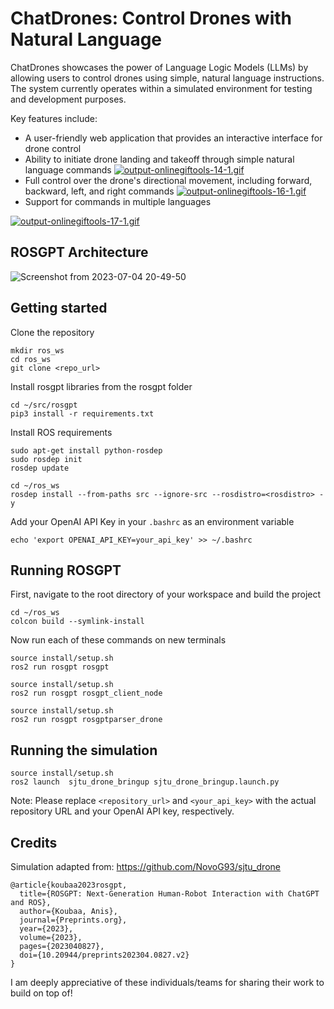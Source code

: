 # ChatDrones: Control Drones with Natural Language

ChatDrones showcases the power of Language Logic Models (LLMs) by allowing users to control drones using simple, natural language instructions. The system currently operates within a simulated environment for testing and development purposes.

Key features include:

- A user-friendly web application that provides an interactive interface for drone control
- Ability to initiate drone landing and takeoff through simple natural language commands
[![output-onlinegiftools-14-1.gif](https://i.postimg.cc/rsQSKyS4/output-onlinegiftools-14-1.gif)](https://postimg.cc/hQQJYBZ4)
- Full control over the drone's directional movement, including forward, backward, left, and right commands
[![output-onlinegiftools-16-1.gif](https://i.postimg.cc/KjHR61P0/output-onlinegiftools-16-1.gif)](https://postimg.cc/64CWR51Z)
- Support for commands in multiple languages

[![output-onlinegiftools-17-1.gif](https://i.postimg.cc/qvXpntNW/output-onlinegiftools-17-1.gif)](https://postimg.cc/mPkxWgNS)



## ROSGPT Architecture

![Screenshot from 2023-07-04 20-49-50](https://github.com/Gaurang-1402/ChatDrones/assets/71042887/f3534fd5-1ac8-4d55-8e67-fb5f6c0ddf8d)


## Getting started

Clone the repository

```
mkdir ros_ws
cd ros_ws
git clone <repo_url>
```

Install rosgpt libraries from the rosgpt folder

```
cd ~/src/rosgpt
pip3 install -r requirements.txt
```

Install ROS requirements

```
sudo apt-get install python-rosdep
sudo rosdep init
rosdep update
```

```
cd ~/ros_ws
rosdep install --from-paths src --ignore-src --rosdistro=<rosdistro> -y
```


Add your OpenAI API Key in your ```.bashrc``` as an environment variable 

```
echo 'export OPENAI_API_KEY=your_api_key' >> ~/.bashrc
```


## Running ROSGPT

First, navigate to the root directory of your workspace and build the project

```
cd ~/ros_ws
colcon build --symlink-install
```
Now run each of these commands on new terminals

```
source install/setup.sh
ros2 run rosgpt rosgpt
```

```
source install/setup.sh
ros2 run rosgpt rosgpt_client_node 
```

```
source install/setup.sh
ros2 run rosgpt rosgptparser_drone 
```

## Running the simulation

```
source install/setup.sh
ros2 launch  sjtu_drone_bringup sjtu_drone_bringup.launch.py
```


Note: Please replace `<repository_url>` and `<your_api_key>` with the actual repository URL and your OpenAI API key, respectively.


## Credits
Simulation adapted from: https://github.com/NovoG93/sjtu_drone

```
@article{koubaa2023rosgpt,
  title={ROSGPT: Next-Generation Human-Robot Interaction with ChatGPT and ROS},
  author={Koubaa, Anis},
  journal={Preprints.org},
  year={2023},
  volume={2023},
  pages={2023040827},
  doi={10.20944/preprints202304.0827.v2}
}

```

I am deeply appreciative of these individuals/teams for sharing their work to build on top of!
